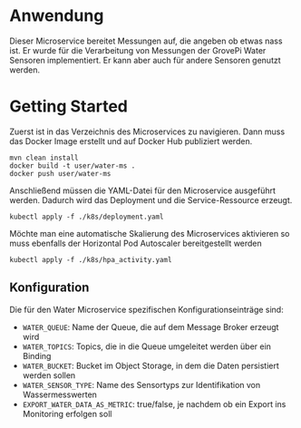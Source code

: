 # Anwendung
Dieser Microservice bereitet Messungen auf, die angeben ob etwas nass ist.
Er wurde für die Verarbeitung von Messungen der GrovePi Water Sensoren implementiert.
Er kann aber auch für andere Sensoren genutzt werden.

# Getting Started
Zuerst ist in das Verzeichnis des Microservices zu navigieren.
Dann muss das Docker Image erstellt und auf Docker Hub publiziert werden.
```
mvn clean install
docker build -t user/water-ms .
docker push user/water-ms
```
Anschließend müssen die YAML-Datei für den Microservice ausgeführt werden.
Dadurch wird das Deployment und die Service-Ressource erzeugt.
````
kubectl apply -f ./k8s/deployment.yaml
````
Möchte man eine automatische Skalierung des Microservices aktivieren so muss ebenfalls der Horizontal Pod Autoscaler bereitgestellt werden
````
kubectl apply -f ./k8s/hpa_activity.yaml
````

## Konfiguration
Die für den Water Microservice spezifischen Konfigurationseinträge sind:
* `WATER_QUEUE`: Name der Queue, die auf dem Message Broker erzeugt wird
* `WATER_TOPICS`: Topics, die in die Queue umgeleitet werden über ein Binding
* `WATER_BUCKET`: Bucket im Object Storage, in dem die Daten persistiert werden sollen
* `WATER_SENSOR_TYPE`: Name des Sensortyps zur Identifikation von Wassermesswerten
* `EXPORT_WATER_DATA_AS_METRIC`: true/false, je nachdem ob ein Export ins Monitoring erfolgen soll